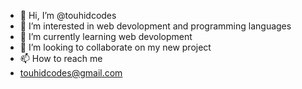 - 👋 Hi, I’m @touhidcodes
- 👀 I’m interested in web devolopment and programming languages
- 🌱 I’m currently learning web devolopment
- 💞️ I’m looking to collaborate on my new project
- 📫 How to reach me 
- touhidcodes@gmail.com

<!---
touhidcodes/touhidcodes is a ✨ special ✨ repository because its `README.md` (this file) appears on your GitHub profile.
You can click the Preview link to take a look at your changes.
--->
